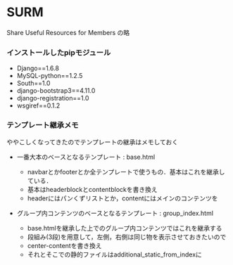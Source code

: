 # SURM #

Share Useful Resources for Members の略

### インストールしたpipモジュール ###

* Django==1.6.8
* MySQL-python==1.2.5
* South==1.0
* django-bootstrap3==4.11.0
* django-registration==1.0
* wsgiref==0.1.2

### テンプレート継承メモ ###

ややこしくなってきたのでテンプレートの継承はメモしておく  
* 一番大本のベースとなるテンプレート : base.html
    - navbarとかfooterとか全テンプレートで使うもの．基本はこれを継承している．
    - 基本はheaderblockとcontentblockを書き換え
    - headerにはパンくずリストとか，contentにはメインのコンテンツを

* グループ内コンテンツのベースとなるテンプレート : group_index.html
    - base.htmlを継承した上でのグループ内コンテンツではこれを継承する
    - 段組み(3段)を用意して，左側，右側は同じ物を表示させておきたいので
    - center-contentを書き換え
    - それとそこでの静的ファイルはadditional_static_from_indexに